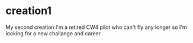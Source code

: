 # creation1
My second creation
I'm a retired CW4 pilot who can't fly any longer so I'm looking for a new challange and career 
